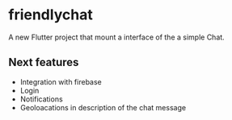 # friendlychat

A new Flutter project that mount a interface of the a simple Chat.

## Next features

- Integration with firebase
- Login
- Notifications
- Geoloacations in description of the chat message
